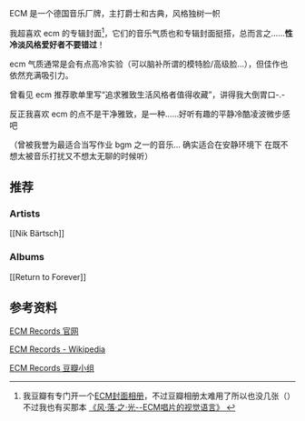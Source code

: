 ECM 是一个德国音乐厂牌，主打爵士和古典，风格独树一帜

我超喜欢 ecm 的专辑封面[^1]，它们的音乐气质也和专辑封面挺搭，总而言之……**性冷淡风格爱好者不要错过**！

[^1]: 我豆瓣有专门开一个[ECM封面相册](https://www.douban.com/photos/album/1887734022/?dt_dapp=1)，不过豆瓣相册太难用了所以也没几张（）<br>不过我也有买那本 [《风·落·之·光--ECM唱片的视觉语言》 ](https://book.douban.com/subject/27175511/?dt_dapp=1)

ecm 气质通常是会有点高冷实验（可以脑补所谓的模特脸/高级脸...），但佳作也依然充满吸引力。

曾看见 ecm 推荐歌单里写“追求雅致生活风格者值得收藏”，讲得我大倒胃口-.-

反正我喜欢 ecm 的点不是干净雅致，是一种……好听有趣的平静冷酷凌波微步感吧

（曾被我誉为最适合当写作业 bgm 之一的音乐... 确实适合在安静环境下 在既不想太被音乐打扰又不想太无聊的时候听）


## 推荐

### Artists
[[Nik Bärtsch]]

### Albums
[[Return to Forever]]



## 参考资料

[ECM Records 官网](http://ecmrecords.com/?dt_dapp=1)

[ECM Records - Wikipedia](https://en.wikipedia.org/wiki/ECM_Records)

[ECM Records 豆瓣小组](https://www.douban.com/group/ecm/?dt_dapp=1)
